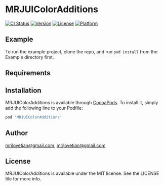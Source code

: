 # MRJUIColorAdditions

[![CI Status](http://img.shields.io/travis/mrjlovetian@gmail.com/MRJUIColorAdditions.svg?style=flat)](https://travis-ci.org/mrjlovetian@gmail.com/MRJUIColorAdditions)
[![Version](https://img.shields.io/cocoapods/v/MRJUIColorAdditions.svg?style=flat)](http://cocoapods.org/pods/MRJUIColorAdditions)
[![License](https://img.shields.io/cocoapods/l/MRJUIColorAdditions.svg?style=flat)](http://cocoapods.org/pods/MRJUIColorAdditions)
[![Platform](https://img.shields.io/cocoapods/p/MRJUIColorAdditions.svg?style=flat)](http://cocoapods.org/pods/MRJUIColorAdditions)

## Example

To run the example project, clone the repo, and run `pod install` from the Example directory first.

## Requirements

## Installation

MRJUIColorAdditions is available through [CocoaPods](http://cocoapods.org). To install
it, simply add the following line to your Podfile:

```ruby
pod 'MRJUIColorAdditions'
```

## Author

mrjlovetian@gmail.com, mrjlovetian@gmail.com

## License

MRJUIColorAdditions is available under the MIT license. See the LICENSE file for more info.
